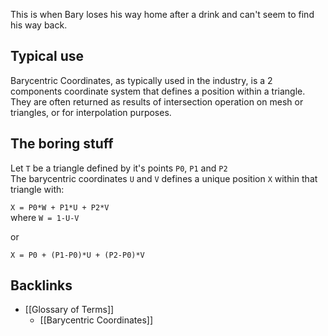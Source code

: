 This is when Bary loses his way home after a drink and can't seem to find his way back.

## Typical use
Barycentric Coordinates, as typically used in the industry, is a 2 components coordinate system that defines a position within a triangle. They are often returned as results of intersection operation on mesh or triangles, or for interpolation purposes.

## The boring stuff
Let `T` be a triangle defined by it's points `P0`, `P1` and `P2`  
The barycentric coordinates `U` and `V` defines a unique position `X` within that triangle with:  

`X = P0*W + P1*U + P2*V`  
where `W = 1-U-V`  

or  
 
`X = P0 + (P1-P0)*U + (P2-P0)*V`

## Backlinks
* [[Glossary of Terms]]
	* [[Barycentric Coordinates]]


